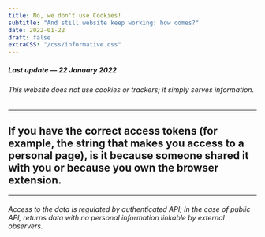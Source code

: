 ```yaml
---
title: No, we don't use Cookies!
subtitle: "And still website keep working: how comes?"
date: 2022-01-22
draft: false
extraCSS: "/css/informative.css"
---
```


##### Last update — 22 January 2022

###### This website does not use cookies or trackers; it simply serves information.

---

## If you have the correct access tokens (for example, the string that makes you access to a personal page), is it because someone shared it with you or because you own the browser extension.

--- 

###### Access to the data is regulated by authenticated API; In the case of public API, returns data with no personal information linkable by external observers.

